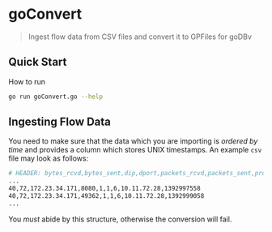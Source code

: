 # goConvert

> Ingest flow data from CSV files and convert it to GPFiles for goDBv

## Quick Start

How to run

```sh
go run goConvert.go --help
```

## Ingesting Flow Data

You need to make sure that the data which you are importing is _ordered by time_ and provides a column which stores UNIX timestamps. An example `csv` file may look as follows:

```sh
# HEADER: bytes_rcvd,bytes_sent,dip,dport,packets_rcvd,packets_sent,proto,sip,tstamp
...
40,72,172.23.34.171,8080,1,1,6,10.11.72.28,1392997558
40,72,172.23.34.171,49362,1,1,6,10.11.72.28,1392999058
...
```

You _must_ abide by this structure, otherwise the conversion will fail.
